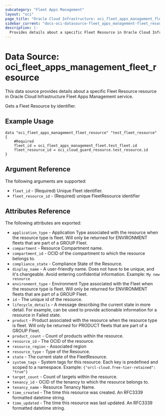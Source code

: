 ```yaml
---
subcategory: "Fleet Apps Management"
layout: "oci"
page_title: "Oracle Cloud Infrastructure: oci_fleet_apps_management_fleet_resource"
sidebar_current: "docs-oci-datasource-fleet_apps_management-fleet_resource"
description: |-
  Provides details about a specific Fleet Resource in Oracle Cloud Infrastructure Fleet Apps Management service
---
```


# Data Source: oci_fleet_apps_management_fleet_resource
This data source provides details about a specific Fleet Resource resource in Oracle Cloud Infrastructure Fleet Apps Management service.

Gets a Fleet Resource by identifier.

## Example Usage

```hcl
data "oci_fleet_apps_management_fleet_resource" "test_fleet_resource" {
	#Required
	fleet_id = oci_fleet_apps_management_fleet.test_fleet.id
	fleet_resource_id = oci_cloud_guard_resource.test_resource.id
}
```

## Argument Reference

The following arguments are supported:

* `fleet_id` - (Required) Unique Fleet identifier.
* `fleet_resource_id` - (Required) unique FleetResource identifier


## Attributes Reference

The following attributes are exported:

* `application_type` - Application Type associated with the resource when the resource type is fleet. Will only be returned for ENVIRONMENT fleets that are part of a GROUP Fleet.  
* `compartment` - Resource Compartment name.
* `compartment_id` - OCID of the compartment to which the resource belongs to.
* `compliance_state` - Compliance State of the Resource.
* `display_name` - A user-friendly name. Does not have to be unique, and it's changeable. Avoid entering confidential information.  Example: `My new resource` 
* `environment_type` - Environment Type associated with the Fleet when the resource type is fleet. Will only be returned for ENVIRONMENT fleets that are part of a GROUP Fleet. 
* `id` - The unique id of the resource.
* `lifecycle_details` - A message describing the current state in more detail. For example, can be used to provide actionable information for a resource in Failed state.
* `product` - Product associated with the resource when the resource type is fleet. Will only be returned for PRODUCT fleets that are part of a GROUP Fleet. 
* `product_count` - Count of products within the resource.
* `resource_id` - The OCID of the resource.
* `resource_region` - Associated region
* `resource_type` - Type of the Resource.
* `state` - The current state of the FleetResource.
* `system_tags` - System tags for this resource. Each key is predefined and scoped to a namespace. Example: `{"orcl-cloud.free-tier-retained": "true"}` 
* `target_count` - Count of targets within the resource.
* `tenancy_id` - OCID of the tenancy to which the resource belongs to.
* `tenancy_name` - Resource Tenancy Name.
* `time_created` - The time this resource was created. An RFC3339 formatted datetime string.
* `time_updated` - The time this resource was last updated. An RFC3339 formatted datetime string.

